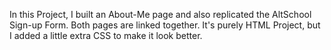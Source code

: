 In this Project, I built an About-Me page and also replicated the AltSchool Sign-up Form. Both pages are linked together. It's purely HTML Project, but I added a little extra CSS to make it look better. 
